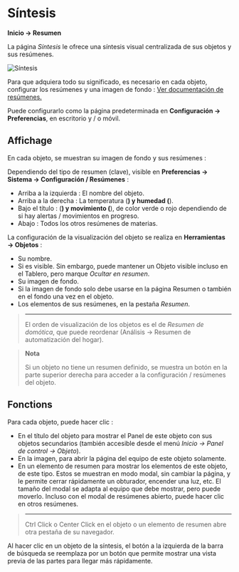 # Síntesis
**Inicio → Resumen**

La página *Síntesis* le ofrece una síntesis visual centralizada de sus objetos y sus resúmenes.

![Síntesis](./images/synthesis_intro.gif)

Para que adquiera todo su significado, es necesario en cada objeto, configurar los resúmenes y una imagen de fondo : [Ver documentación de resúmenes.](/es_ES/concept/summary)

Puede configurarlo como la página predeterminada en **Configuración → Preferencias**, en escritorio y / o móvil.

## Affichage

En cada objeto, se muestran su imagen de fondo y sus resúmenes :

Dependiendo del tipo de resumen (clave), visible en **Preferencias → Sistema → Configuración / Resúmenes** :
- Arriba a la izquierda : El nombre del objeto.
- Arriba a la derecha : La temperatura (**) y humedad (**).
- Bajo el título :  (**) y movimiento (**), de color verde o rojo dependiendo de si hay alertas / movimientos en progreso.
- Abajo : Todos los otros resúmenes de materias.

La configuración de la visualización del objeto se realiza en **Herramientas → Objetos** :
- Su nombre.
- Si es visible. Sin embargo, puede mantener un Objeto visible incluso en el Tablero, pero marque *Ocultar en resumen*.
- Su imagen de fondo.
- Si la imagen de fondo solo debe usarse en la página Resumen o también en el fondo una vez en el objeto.
- Los elementos de sus resúmenes, en la pestaña *Resumen*.

> ****
>
> El orden de visualización de los objetos es el de *Resumen de domótica*, que puede reordenar (Análisis → Resumen de automatización del hogar).

> **Nota**
>
> Si un objeto no tiene un resumen definido, se muestra un botón en la parte superior derecha para acceder a la configuración / resúmenes del objeto.

## Fonctions

Para cada objeto, puede hacer clic :
- En el título del objeto para mostrar el Panel de este objeto con sus objetos secundarios (también accesible desde el menú *Inicio → Panel de control → Objeto*).
- En la imagen, para abrir la página del equipo de este objeto solamente.
- En un elemento de resumen para mostrar los elementos de este objeto, de este tipo. Estos se muestran en modo modal, sin cambiar la página, y le permite cerrar rápidamente un obturador, encender una luz, etc. El tamaño del modal se adapta al equipo que debe mostrar, pero puede moverlo. Incluso con el modal de resúmenes abierto, puede hacer clic en otros resúmenes.


> ****
>
> Ctrl Click o Center Click en el objeto o un elemento de resumen abre otra pestaña de su navegador.

Al hacer clic en un objeto de la síntesis, el botón a la izquierda de la barra de búsqueda se reemplaza por un botón que permite mostrar una vista previa de las partes para llegar más rápidamente.

